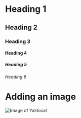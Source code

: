 # Heading 1
## Heading 2
### Heading 3
#### Heading 4
##### Heading 5
###### Heading 6

# Adding an image
![Image of Yaktocat](https://octodex.github.com/images/yaktocat.png)

